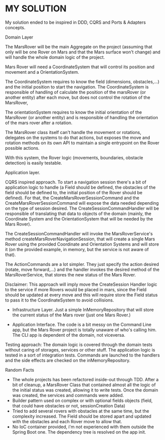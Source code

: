 # MY SOLUTION

My solution ended to be inspired in DDD, CQRS and Ports & Adapters concepts.

Domain Layer

  The MarsRover will be the main Aggregate on the project (assuming that only will be one Rover on Mars and that the Mars surface won't change)
  and will handle the whole domain logic of the project.

Mars Rover will need a CoordinateSystem that will control its position and movement and a OrientationSystem.

The CoordinateSystem requires to know
the field (dimensions, obstacles,...) and the initial position to start the navigation. The CoordinateSystem is responsible of handling of calculate the position of the marsRover (or another entity) after each move, but does not control the rotation of the MarsRover,

The orientationSystem requires to know the initial orientation of the MarsRover (or another entity) and is responsible of handling the orientation of the mars rover after a rotation.

The MarsRover class itself can't handle the movement or rotations, delegates on the systems to do that actions, but exposes the move and rotation methods on its own API to maintain a single entrypoint on the Rover possible actions.

With this system, the Rover logic (movements, boundaries, obstacle detection) is easily testable.

Application layer.

  CQRS inspired approach. To start a navigation session there's a bit of application logic to handle (a Field should be defined, the obstacles of the field should be defined to, the initial position of the Rover should be defined).
  For that, the CreateMarsRoverSessionCommand and the CreateMarsRoverSessionCommand will expose the data needed depending on the type of session desired. The CreateSessionCommandHandler will be responsible of translating that data to objects of the domain (mainly, the Coordinate System and the OrientationSystem that will be needed by the Mars Rover).

The CreateSessionCommandHandler will invoke the MarsRoverService's method createMarsRoverNavigationSession, that will create a single Mars Rover using the provided Coordinate and Orientation Systems and will store it (on the provided example, in memory, but the service is not aware of that).

The ActionCommands are a lot simpler. They just specify the action desired (rotate, move forward,...) and the handler invokes the desired method of the MarsRoverService, that stores the new status of the Mars Rover.

Disclaimer: This approach will imply move the CreateSession Handler logic to the service if more Rovers would be placed in mars, since the Field should be updated at every move and this will require store the Field status to pass it to the CoordinateSystem to avoid collisions.

- Infrastructure Layer.
  Just a simple InMemoryRepository that will store the current status of the Mars rover (just one Mars Rover.)

- Application Interface.
  The code is a bit messy on the Command Line app, but the Mars Rover project is totally unaware of who's calling him. The CLI app is dependent of the domain, not viceversa.

Testing approach:
The domain logic is covered through the domain tests without caring of storages, services or other stuff.
The application logic is tested in a sort of integration tests. Commands are launched to the handlers and the side effects are checked on the inMemoryRepository.

Random Facts
- The whole projects has been refactored inside-out through TDD. After a bit of cleanup, a MarsRover Class that contained almost all the logic of the initial status was created, allowing it to write tests. Once the domain was created, the services and commands were added.
- Builder pattern used on complex or with optional fields objects (field, that could have obstacles or not, sessionCreation Data)
- Tried to add several rovers with obstacles at the same time, but the complexity increased. The Field should be stored apart and updated with the obstacles and each Rover move to allow that.
- No IoC container provided, i'm not experienced with them outside the Spring Boot one. The dependency tree is resolved on the app init. 